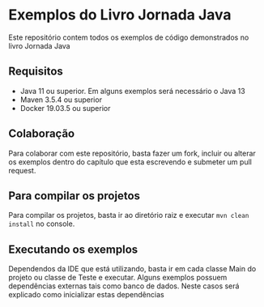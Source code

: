 # Exemplos do Livro Jornada Java

Este repositório contem todos os exemplos de código demonstrados no livro Jornada Java

## Requisitos

* Java 11 ou superior. Em alguns exemplos será necessário o Java 13
* Maven 3.5.4 ou superior
* Docker 19.03.5 ou superior

## Colaboração
Para colaborar com este repositório, basta fazer um fork, incluir ou alterar os exemplos dentro do capítulo que esta escrevendo e submeter um pull request.

## Para compilar os projetos

Para compilar os projetos, basta ir ao diretório raiz e executar `mvn clean install` no console.

## Executando os exemplos

Dependendos da IDE que está utilizando, basta ir em cada classe Main do projeto ou classe de Teste e executar. Alguns exemplos possuem dependências externas tais como banco de dados. Neste casos será explicado como inicializar estas dependências
